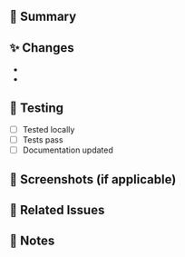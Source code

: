 ## 🎯 Summary

<!-- Brief description of what this PR does -->

## ✨ Changes

<!-- List key changes made -->

- 
- 

## 🧪 Testing

<!-- How did you test this? -->

- [ ] Tested locally
- [ ] Tests pass
- [ ] Documentation updated

## 📸 Screenshots (if applicable)

<!-- Add screenshots for UI changes -->

## 🔗 Related Issues

<!-- Link to issues: Closes #123 -->

## 📝 Notes

<!-- Any additional context, gotchas, or future work -->
